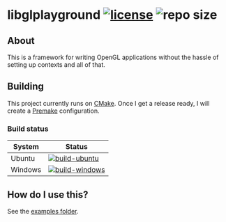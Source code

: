 # libglplayground [![license](https://img.shields.io/github/license/yodasoda1219/libglplayground)](https://github.com/yodasoda1219/libglplayground/blob/main/LICENSE) ![repo size](https://img.shields.io/github/repo-size/yodasoda1219/libglplayground)

## About

This is a framework for writing OpenGL applications without the hassle of setting up contexts and all of that.

## Building

This project currently runs on [CMake](https://cmake.org). Once I get a release ready, I will create a [Premake](https://premake.github.io) configuration.

### Build status

| System  | Status |
| ---     | ---    |
| Ubuntu  | [![build-ubuntu](https://img.shields.io/github/workflow/status/yodasoda1219/libglplayground/build-ubuntu)](https://github.com/yodasoda1219/libglplayground/actions/workflows/build-ubuntu.yml)    |
| Windows | [![build-windows](https://img.shields.io/github/workflow/status/yodasoda1219/libglplayground/build-windows)](https://github.com/yodasoda1219/libglplayground/actions/workflows/build-windows.yml) |

## How do I use this?

See the [examples folder](examples/).